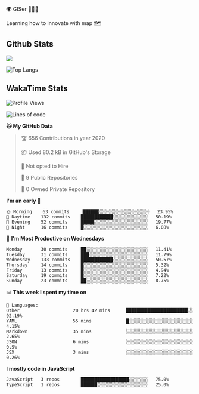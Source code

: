 🌍 GISer 👨🏻‍💻

Learning how to innovate with map 🗺

## Github Stats

![](https://github-readme-stats.vercel.app/api?username=lkcozy&show_icons=true&theme=tokyonight&hide_title=true)

![Top Langs](https://github-readme-stats.vercel.app/api/top-langs/?username=lkcozy&layout=compact&theme=tokyonight)

## WakaTime Stats

<!--START_SECTION:waka-->
![Profile Views](http://img.shields.io/badge/Profile%20Views-50-blue)

![Lines of code](https://img.shields.io/badge/From%20Hello%20World%20I've%20written-300620%20Lines%20of%20code-blue)

**🐱 My GitHub Data** 

> 🏆 656 Contributions in year 2020
 > 
> 📦 Used 80.2 kB in GitHub's Storage 
 > 
> 🚫 Not opted to Hire
 > 
> 📜 9 Public Repositories 
 > 
> 🔑 0 Owned Private Repository 
 > 
**I'm an early 🐤** 

```text
🌞 Morning    63 commits     ██████░░░░░░░░░░░░░░░░░░░   23.95% 
🌆 Daytime    132 commits    ████████████░░░░░░░░░░░░░   50.19% 
🌃 Evening    52 commits     █████░░░░░░░░░░░░░░░░░░░░   19.77% 
🌙 Night      16 commits     █░░░░░░░░░░░░░░░░░░░░░░░░   6.08%

```
📅 **I'm Most Productive on Wednesdays** 

```text
Monday       30 commits     ██░░░░░░░░░░░░░░░░░░░░░░░   11.41% 
Tuesday      31 commits     ███░░░░░░░░░░░░░░░░░░░░░░   11.79% 
Wednesday    133 commits    ████████████░░░░░░░░░░░░░   50.57% 
Thursday     14 commits     █░░░░░░░░░░░░░░░░░░░░░░░░   5.32% 
Friday       13 commits     █░░░░░░░░░░░░░░░░░░░░░░░░   4.94% 
Saturday     19 commits     █░░░░░░░░░░░░░░░░░░░░░░░░   7.22% 
Sunday       23 commits     ██░░░░░░░░░░░░░░░░░░░░░░░   8.75%

```


📊 **This week I spent my time on** 

```text
💬 Languages: 
Other                    20 hrs 42 mins      ███████████████████████░░   92.19% 
YAML                     55 mins             █░░░░░░░░░░░░░░░░░░░░░░░░   4.15% 
Markdown                 35 mins             ░░░░░░░░░░░░░░░░░░░░░░░░░   2.65% 
JSON                     6 mins              ░░░░░░░░░░░░░░░░░░░░░░░░░   0.5% 
JSX                      3 mins              ░░░░░░░░░░░░░░░░░░░░░░░░░   0.26%

```

**I mostly code in JavaScript** 

```text
JavaScript   3 repos        ██████████████████░░░░░░░   75.0% 
TypeScript   1 repos        ██████░░░░░░░░░░░░░░░░░░░   25.0%

```



<!--END_SECTION:waka-->
